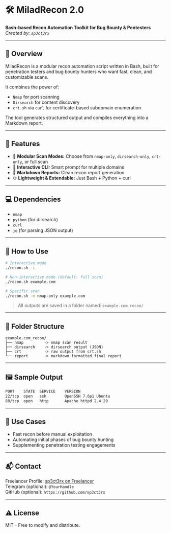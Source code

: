 # 🛠 MiladRecon 2.0
**Bash-based Recon Automation Toolkit for Bug Bounty & Pentesters**  
_Created by: `sp3ct3rx`_

---

## 📌 Overview

MiladRecon is a modular recon automation script written in Bash, built for penetration testers and bug bounty hunters who want fast, clean, and customizable scans.

It combines the power of:
- `Nmap` for port scanning
- `Dirsearch` for content discovery
- `crt.sh` via `curl` for certificate-based subdomain enumeration

The tool generates structured output and compiles everything into a Markdown report.

---

## 🔧 Features

- 🧩 **Modular Scan Modes:** Choose from `nmap-only`, `dirsearch-only`, `crt-only`, or full scan  
- 🧠 **Interactive CLI:** Smart prompt for multiple domains  
- 📄 **Markdown Reports:** Clean recon report generation  
- ⚙️ **Lightweight & Extendable:** Just Bash + Python + curl

---

## 💻 Dependencies

- `nmap`
- `python` (for dirsearch)
- `curl`
- `jq` (for parsing JSON output)

---

## 🚀 How to Use

```bash
# Interactive mode
./recon.sh -i

# Non-interactive mode (default: full scan)
./recon.sh example.com

# Specific scan
./recon.sh -m nmap-only example.com
```

> All outputs are saved in a folder named: `example.com_recon/`

---

## 📂 Folder Structure

```
example.com_recon/
├── nmap         -> nmap scan result
├── dirsearch    -> dirsearch output (JSON)
├── crt          -> raw output from crt.sh
└── report       -> markdown formatted final report
```

---

## 🖼 Sample Output

```bash
PORT    STATE  SERVICE    VERSION
22/tcp  open   ssh        OpenSSH 7.6p1 Ubuntu
80/tcp  open   http       Apache httpd 2.4.29
```

---

## 🔐 Use Cases

- Fast recon before manual exploitation  
- Automating initial phases of bug bounty hunting  
- Supplementing penetration testing engagements

---

## 📬 Contact

Freelancer Profile: [sp3ct3rx on Freelancer](https://www.freelancer.com/u/sp3ct3rx)  
Telegram (optional): `@YourHandle`  
GitHub (optional): `https://github.com/sp3ct3rx`

---

## ⚠️ License

MIT – Free to modify and distribute.

